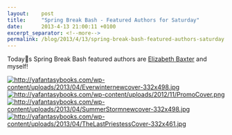 ```yaml
---
layout:    post
title:     "Spring Break Bash - Featured Authors for Saturday"
date:      2013-4-13 21:00:11 +0100
excerpt_separator: <!--more-->
permalink: /blog/2013/4/13/spring-break-bash-featured-authors-saturday
---
```


Todays Spring Break Bash featured authors are [Elizabeth Baxter](http://elizabethbaxter.blogspot.com/) and myself!

[<img alt="http://yafantasybooks.com/wp-content/uploads/2013/04/Everwinternewcover-332x498.jpg" src="http://yafantasybooks.com/wp-content/uploads/2013/04/Everwinternewcover-332x498.jpg" />](http://www.amazon.com/Everwinter-The-Wrath-Northmen-ebook/dp/B00A9D0HMO/) [<img alt="http://yafantasybooks.com/wp-content/uploads/2012/11/PromoCover.png" src="http://yafantasybooks.com/wp-content/uploads/2012/11/PromoCover.png" />](http://www.amazon.com/dp/B0063UB58W) [<img alt="http://yafantasybooks.com/wp-content/uploads/2013/04/SummerStormnewcover-332x498.jpg" src="http://yafantasybooks.com/wp-content/uploads/2013/04/SummerStormnewcover-332x498.jpg" />](http://www.amazon.com/Summer-Storm-Wrath-Northmen-ebook/dp/B009HCWLHM/)[<img alt="http://yafantasybooks.com/wp-content/uploads/2013/04/TheLastPriestessCover-332x461.jpg" src="http://yafantasybooks.com/wp-content/uploads/2013/04/TheLastPriestessCover-332x461.jpg" />](http://www.amazon.com/Priestess-Songmaker-fantasy-novel-ebook/dp/B00B9Z98SA/)